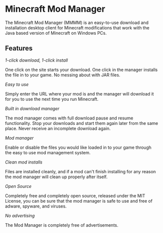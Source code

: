 # Minecraft Mod Manager

The Minecraft Mod Manager (MMMM) is an easy-to-use download and installation desktop client for Minecraft modifications that work with the Java based version of Minecraft on Windows PCs.

## Features

*1-click download, 1-click install*

One click on the site starts your download. One click in the manager installs the file in to your game. No messing about with JAR files.

*Easy to use*

Simply enter the URL where your mod is and the manager will download it for you to use the next time you run Minecraft.

*Built in download manager*

The mod manager comes with full download pause and resume functionality. Stop your downloads and start them again later from the same place. Never receive an incomplete download again.

*Mod manager*

Enable or disable the files you would like loaded in to your game through the easy to use mod management system.

*Clean mod installs*

Files are installed cleanly, and if a mod can't finish installing for any reason the mod manager will clean up properly after itself.

*Open Source*

Completely free and completely open source, released under the MIT License, you can be sure that the mod manager is safe to use and free of adware, spyware, and viruses.

*No advertising*

The Mod Manager is completely free of advertisements.
